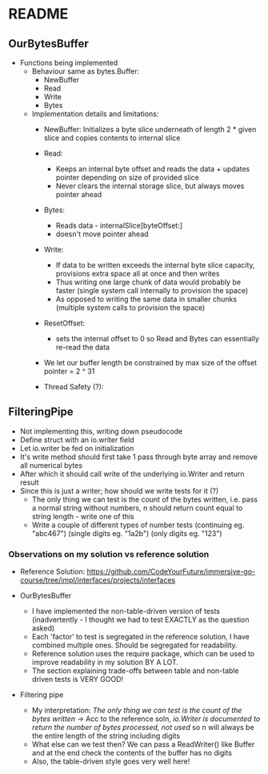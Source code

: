 # README

## OurBytesBuffer

- Functions being implemented
    - Behaviour same as bytes.Buffer:
        - NewBuffer
        - Read
        - Write
        - Bytes
    - Implementation details and limitations:
        - NewBuffer: Initializes a byte slice underneath of length 2 * given slice and copies contents to internal slice
        - Read:
            - Keeps an internal byte offset and reads the data + updates pointer depending on size of provided slice
            - Never clears the internal storage slice, but always moves pointer ahead
        - Bytes:
            - Reads data - internalSlice[byteOffset:]
            - doesn't move pointer ahead
        - Write:
            - If data to be written exceeds the internal byte slice capacity, provisions extra space all at once and then writes
            - Thus writing one large chunk of data would probably be faster (single system call internally to provision the space)
            - As opposed to writing the same data in smaller chunks (multiple system calls to provision the space)
        - ResetOffset:
            - sets the internal offset to 0 so Read and Bytes can essentially re-read the data

        - We let our buffer length be constrained by max size of the offset pointer = 2 ^ 31
        - Thread Safety (?):


## FilteringPipe

- Not implementing this, writing down pseudocode
- Define struct with an io.writer field
- Let io.writer be fed on initialization
- It's write method should first take 1 pass through byte array and remove all numerical bytes
- After which it should call write of the underlying io.Writer and return result
- Since this is just a writer; how should we write tests for it (?)
    - The only thing we can test is the count of the bytes written, i.e. pass a normal string without numbers, n should return count equal to string length - write one of this
    - Write a couple of different types of number tests (continuing eg. "abc467") (single digits eg. "1a2b") (only digits eg. "123")



### Observations on my solution vs reference solution

- Reference Solution: https://github.com/CodeYourFuture/immersive-go-course/tree/impl/interfaces/projects/interfaces
- OurBytesBuffer
    - I have implemented the non-table-driven version of tests (inadvertently - I thought we had to test EXACTLY as the question asked)
    - Each 'factor' to test is segregated in the reference solution, I have combined multiple ones. Should be segregated for readability.
    - Reference solution uses the require package, which can be used to improve readability in my solution BY A LOT.
    - The section explaining trade-offs between table and non-table driven tests is VERY GOOD!

- Filtering pipe
    - My interpretation: _The only thing we can test is the count of the bytes written_ -> Acc to the reference soln, _io.Writer is documented to return the number of bytes processed, not used_ so n will always be the entire length of the string including digits
    - What else can we test then? We can pass a ReadWriter() like Buffer and at the end check the contents of the buffer has no digits
    - Also, the table-driven style goes very well here! 